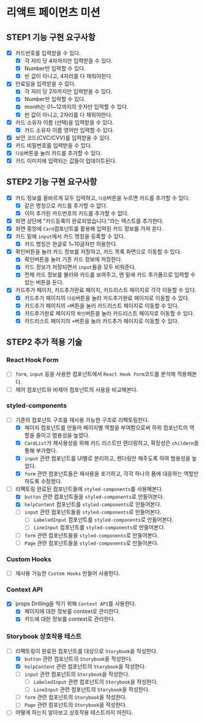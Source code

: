 # 리액트 페이먼츠 미션

## STEP1 기능 구현 요구사항

- [x] 카드번호를 입력받을 수 있다.
  - [x] 각 자리 당 4자까지만 입력받을 수 있다.
  - [x] Number만 입력할 수 있다.
  - [x] 빈 값이 아니고, 4자리를 다 채워야한다.
- [x] 만료일을 입력받을 수 있다.
  - [x] 각 자리 당 2자까지만 입력받을 수 있다.
  - [x] Number만 입력할 수 있다.
  - [x] month는 01~12까지의 숫자만 입력할 수 있다.
  - [x] 빈 값이 아니고, 2자리를 다 채워야한다.
- [x] 카드 소유자 이름 (선택)을 입력받을 수 있다.
  - [x] 카드 소유자 이름 영어만 입력할 수 있다.
- [x] 보안 코드(CVC/CVV)를 입력받을 수 있다.
- [x] 카드 비밀번호를 입력받을 수 있다.
- [x] `다음`버튼을 눌러 카드를 추가할 수 있다.
- [x] 카드 이미지에 입력되는 값들이 업데이트된다.

## STEP2 기능 구현 요구사항

- [x] 카드 정보를 올바르게 모두 입력하고, `다음`버튼을 누르면 카드를 추가할 수 있다.
  - [x] 같은 명칭으로 카드를 추가할 수 없다.
  - [x] 이미 추가된 카드번호의 카드를 추가할 수 없다.
- [x] 화면 상단에 "카드등록이 완료되었습니다."라는 텍스트를 추가한다.
- [x] 화면 중앙에 `Card`컴포넌트를 활용해 입력된 카드 정보를 가져 온다.
- [x] 카드 밑에 `input`에서 카드 명칭을 등록할 수 있다.
  - [x] 카드 명칭은 한글로 1~10글자만 허용한다.
- [x] 확인버튼을 눌러 카드 정보를 저장하고, 카드 목록 화면으로 이동할 수 있다.
  - [x] 확인버튼을 눌러 기존 카드 정보에 저장한다.
  - [x] 카드 정보가 저장되면서 `input`들을 모두 비워준다.
  - [x] 전체 카드 정보를 불러와 카드를 보여주고, 맨 밑에 카드 추가폼으로 입력할 수 있는 버튼을 둔다.
- [x] 카드추가 페이지, 카드추가완료 페이지, 카드리스트 페이지로 각각 이동할 수 있다.
  - [x] 카드추가 페이지의 `다음`버튼을 눌러 카드추가완료 페이지로 이동할 수 있다.
  - [x] 카드추가 페이지의 `<`버튼을 눌러 카드리스트 페이지로 이동할 수 있다.
  - [x] 카드추가완료 페이지의 `확인`버튼을 눌러 카드리스트 페이지로 이동할 수 있다.
  - [x] 카드리스트 페이지의 `+`버튼을 눌러 카드추가 페이지로 이동할 수 있다.

## STEP2 추가 적용 기술

### React Hook Form

- [ ] `form`, `input` 등을 사용한 컴포넌트에서 `React Hook Form`코드를 분석해 적용해본다.
- [ ] 제어 컴포넌트와 비제어 컴포넌트의 사용을 비교해본다.

### styled-components

- [ ] 기존의 컴포넌트 구조를 재사용 가능한 구조로 리팩토링한다.
  - [x] 페이지 컴포넌트를 만들어 페이지별 역할을 부여함으로써 하위 컴포넌트의 역할을 줄이고 범용성을 높였다.
  - [x] `CardList`가 재사용성을 위해 카드 리스트만 렌더링하고, 확장성은 `childern`을 통해 부가했다.
  - [x] `input` 관련 컴포넌트를 UI별로 분리하고, 렌더링만 해주도록 하여 범용성을 높었다.
  - [x] `form` 관련 컴포넌트들은 재사용을 포기하고, 각각 하나의 폼에 대응하는 역할만 하도록 수정했다.
- [ ] 리팩토링 완료된 컴포넌트들에 `styled-components`를 사용해본다.
  - [x] `button` 관련 컴포넌트들을 `styled-components`로 만들어본다.
  - [x] `helpContent` 컴포넌트를 `styled-components`로 만들어본다.
  - [ ] `input` 관련 컴포넌트들을 `styled-components`로 만들어본다.
    - [ ] `LabeledInput` 컴포넌트를 `styled-components`로 만들어본다.
    - [ ] `LineInput` 컴포넌트를 `styled-components`로 만들어본다.
  - [ ] `form` 관련 컴포넌트들을 `styled-components`로 만들어본다.
  - [ ] `Page` 관련 컴포넌트들을 `styled-components`로 만들어본다.

### Custom Hooks

- [ ] 재사용 가능한 `Custom Hooks` 만들어 사용한다.

### Context API

- [x] props Drilling을 막기 위해 `Context API`를 사용한다.
  - [x] 페이지에 대한 정보를 context로 관리한다.
  - [x] 카드에 대한 정보를 context로 관리한다.

### Storybook 상호작용 테스트

- [ ] 리팩토링이 완료된 컴포넌트를 대상으로 `Storybook`을 작성한다.
  - [x] `button` 관련 컴포넌트의 `Storybook`을 작성한다.
  - [x] `helpContent` 관련 컴포넌트의 `Storybook`을 작성한다.
  - [ ] `input` 관련 컴포넌트의 `Storybook`을 작성한다.
    - [ ] `LabeledInput` 관련 컴포넌트의 `Storybook`을 작성한다.
    - [ ] `LineInput` 관련 컴포넌트의 `Storybook`을 작성한다.
  - [ ] `form` 관련 컴포넌트의 `Storybook`을 작성한다.
  - [ ] `Page` 관련 컴포넌트의 `Storybook`을 작성한다.
- [ ] 어떻게 하는지 알아보고 상호작용 테스트까지 마친다.
